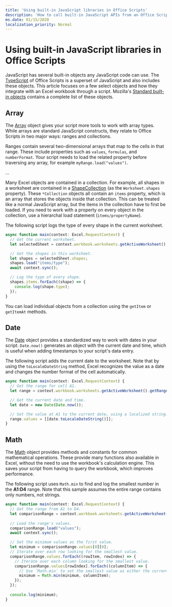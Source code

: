 ```yaml
---
title: 'Using built-in JavaScript libraries in Office Scripts'
description: 'How to call built-in JavaScript APIs from an Office Script in Excel on the web.'
ms.date: 01/15/2020
localization_priority: Normal
---
```


# Using built-in JavaScript libraries in Office Scripts

JavaScript has several built-in objects any JavaScript code can use. The [TypeScript](../overview/code-editor-environment.md) of Office Scripts is a superset of JavaScript and also includes these objects. This article focuses on a few select objects and how they integrate with an Excel workbook through a script. Mozilla's [Standard built-in objects](https://developer.mozilla.org/docs/Web/JavaScript/Reference/Global_Objects) contains a complete list of these objects.

## Array

The [Array](https://developer.mozilla.org/docs/Web/JavaScript/Reference/Global_Objects/Array) object gives your script more tools to work with array types. While arrays are standard JavaScript constructs, they relate to Office Scripts in two major ways: ranges and collections.

Ranges contain several two-dimensional arrays that map to the cells in that range. These include properties such as `values`, `formulas`, and `numberFormat`. Your script needs to load the related property before traversing any array, for example `myRange.load("values")`.

...

Many Excel objects are contained in a collection. For example, all shapes in a worksheet are contained in a [ShapeCollection](/javascript/api/office-scripts/excel/excel.shapecollection) (as the `Worksheet.shapes` property). These `*Collection` objects all contain an `items` property, which is an array that stores the objects inside that collection. This can be treated like a normal JavaScript array, but the items in the collection have to first be loaded. If you need to work with a property on every object in the collection, use a hierarchal load statement (`items/propertyName`).

The following script logs the type of every shape in the current worksheet.

```TypeScript
async function main(context: Excel.RequestContext) {
  // Get the current worksheet.
  let selectedSheet = context.workbook.worksheets.getActiveWorksheet();

  // Get the shapes in this worksheet.
  let shapes = selectedSheet.shapes;
  shapes.load("items/type");
  await context.sync();

  // Log the type of every shape.
  shapes.items.forEach((shape) => {
    console.log(shape.type);
  });
}
```

You can load individual objects from a collection using the `getItem` or `getItemAt` methods.

## Date

The [Date](https://developer.mozilla.org/docs/Web/JavaScript/Reference/Global_Objects/Date) object provides a standardized way to work with dates in your script. `Date.now()` generates an object with the current date and time, which is useful when adding timestamps to your script's data entry.

The following script adds the current date to the worksheet. Note that by using the `toLocaleDateString` method, Excel recognizes the value as a date and changes the number format of the cell automatically.

```TypeScript
async function main(context: Excel.RequestContext) {
  // Get the range for cell A1.
  let range = context.workbook.worksheets.getActiveWorksheet().getRange("A1");

  // Get the current date and time.
  let date = new Date(Date.now());

  // Set the value at A1 to the current date, using a localized string.
  range.values = [[date.toLocaleDateString()]];
}
```

## Math

The [Math](https://developer.mozilla.org/docs/Web/JavaScript/Reference/Global_Objects/Math) object provides methods and constants for common mathematical operations. These provide many functions also available in Excel, without the need to use the workbook's calculation engine. This saves your script from having to query the workbook, which improves performance.

The following script uses `Math.min` to find and log the smallest number in the **A1:D4** range. Note that this sample assumes the entire range contains only numbers, not strings.

```TypeScript
async function main(context: Excel.RequestContext) {
  // Get the range from A1 to D4.
  let comparisonRange = context.workbook.worksheets.getActiveWorksheet().getRange("A1:D4");
  
  // Load the range's values.
  comparisonRange.load("values");
  await context.sync();

  // Set the minimum values as the first value.
  let minimum = comparisonRange.values[0][0];
  // Iterate over each row looking for the smallest value.
  comparisonRange.values.forEach((rowItem, rowIndex) => {
    // Iterate over each column looking for the smallest value.
    comparisonRange.values[rowIndex].forEach((columnItem) => {
      // Use `Math.min` to set the smallest value as either the current cell's value or the previous minimum.
      minimum = Math.min(minimum, columnItem);
    });
  });
  
  console.log(minimum);
}

```
